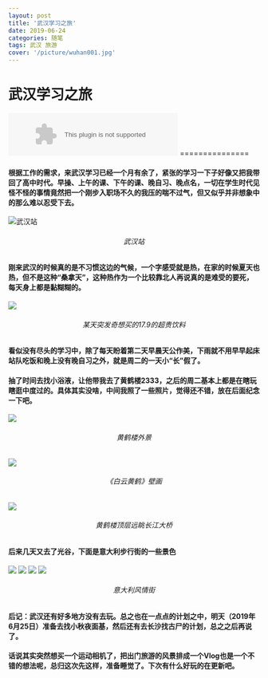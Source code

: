 ```yaml
---
layout: post
title: '武汉学习之旅'
date: 2019-06-24
categories: 随笔
tags: 武汉 旅游
cover: '/picture/wuhan001.jpg'
---
```


武汉学习之旅
===============
<embed src="//music.163.com/style/swf/widget.swf?sid=26450093&type=2&auto=1&width=320&height=66" width="340" height="86"  allowNetworking="all">
===============

#### 根据工作的需求，来武汉学习已经一个月有余了，紧张的学习一下子好像又把我带回了高中时代。早操、上午的课、下午的课、晚自习、晚点名，一切在学生时代见怪不怪的事情竟然把一个刚步入职场不久的我压的喘不过气，但又似乎并非想象中的那么难以忍受下去。

![武汉站](/picture/wuhan001.jpg)
###### <center> 武汉站 </center>

#### 刚来武汉的时候真的是不习惯这边的气候，一个字感受就是热，在家的时候夏天也热，但不是这种“桑拿天”，这种热作为一个比较靠北人再说真的是难受的要死，每天身上都是黏糊糊的。

![](/picture/IMG_20190605_115419.jpg)
###### <center> 某天突发奇想买的17.9的超贵饮料 </center>

#### 看似没有尽头的学习中，除了每天盼着第二天早晨天公作美，下雨就不用早早起床站队吃饭和晚上没有晚自习之外，就是周二的一天小“长”假了。

#### 抽了时间去找小浴液，让他带我去了黄鹤楼2333，之后的周二基本上都是在瞎玩瞎逛中度过的。具体其实没啥，中间我照了一些照片，觉得还不错，放在后面纪念一下吧。

![](/picture/IMG_20190607_131200.jpg)
###### <center> 黄鹤楼外景 </center>
![](/picture/IMG_20190607_131722.jpg)
###### <center> 《白云黄鹤》壁画 </center>
![](/picture/IMG_20190607_132039.jpg)
###### <center> 黄鹤楼顶层远眺长江大桥 </center> 

#### 后来几天又去了光谷，下面是意大利步行街的一些景色

![](/picture/IMG_20190611_175200.jpg)
![](/picture/IMG_20190611_155243.jpg)
![](/picture/IMG_20190611_155335.jpg)
![](/picture/IMG_20190611_175558.jpg)
###### <center> 意大利风情街 </center>

#### 后记：武汉还有好多地方没有去玩。总之也在一点点的计划之中，明天（2019年6月25日）准备去找小秋夜面基，然后还有去长沙找古尸的计划，总之之后再说了。
#### 话说其实突然想买一个运动相机了，把出门旅游的风景排成一个Vlog也是一个不错的想法呢，总归这次先这样，准备睡觉了。下次有什么好玩的在更新吧。
